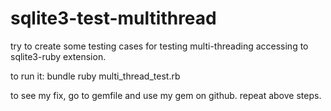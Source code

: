 sqlite3-test-multithread
========================

try to create some testing cases for testing multi-threading accessing to sqlite3-ruby extension.


to run it:
    bundle
    ruby multi_thread_test.rb

to see my fix, go to gemfile and use my gem on github. repeat above steps.
